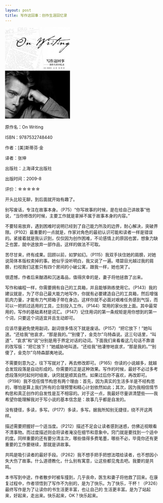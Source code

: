 ```yaml
---
layout: post
title: 写作这回事：创作生涯回忆录
---
```

<img src="/images/2012/12/9787532748440-214x300.jpg" alt="9787532748440" width="214" height="300" class="cover" />

原作名：On Writing

ISBN：9787532748440

作者：[美]斯蒂芬·金 

译者：张坤

出版社：上海译文出版社

出版时间：2009-8

评价：☆☆☆☆☆

开头比较无聊，到后面就开始有趣了。

别写废话，专注在故事本身。（P75）“你写故事的时候，是在给自己讲故事”他说，“当你修改的时候，主要工作就是拿掉不属于故事本身的内容。”

不要轻易放弃，遇到困难时说明已经到了自己能力所及的边界，耐心解决，突破界限。（P102）最重要的一点就是，作家对角色的最初认识可能和读者一样是错误的。紧接着就是我认识到，仅仅因为创作困难，不论感情上的原因也罢，想象力缺乏也罢，就中途放弃一部作品，这样的做法不可取。

苦尽甘来，终有成果。回顾以前，如梦如幻。（P115）我双手扶住她的肩膀，对她说简体本版权卖掉的事。她似乎没听明白，我又说了一遍。塔碧目光越过我的肩膀，扫视我们这套只有四个房间的小破公寓，跟我一样，她也哭了。

很遗憾，作者后来酗酒和沉迷毒品，值得庆幸的是，妻子将他拯救了出来。

写作和编程一样，你需要拥有自己的工具箱，并且能够熟练使用它。（P143）我的建议就是，为了尽自己最大能力地写作，你就有必要建造自己的工具箱，然后增强肌肉力量，才能有力气把箱子带在身边。这样你就不必面对艰难任务感到气馁，而可以一把抓过适用的工具，立刻投入工作。（P144）常用的家伙放上面。其中最常用的，写作的基础素材是词汇。（P147）记住用词的第一条规矩是用你想到的第一个词，只要这个词适宜并且生动即可。

应该尽量避免使用副词，副词很多情况下就是废话。（P157）“把它放下！”她叫道。“还给我”他哀求，“那是我的。”“别傻了，金克尔”乌特森说。这三句话里，“叫道”、“哀求”和“说”分别是用于界定对话的动词。下面我们来看看这几句话不靠谱的改写版：“把它放下！”她威胁地叫道。“还给我”他凄惨地哀求，“那是我的。”“别傻了，金克尔”乌特森鄙夷地说。

不需要刻意为之，往下写就对了，再去修改即可。（P165）你读的小说越多，就越会发现段落是自动形成的。你需要的正是这种效果。写作的时候，最好不必过多考虑段落何时起何时结束，诀窍就是顺其自然。如果过后你不喜欢，再改即可。（P198）我不信任情节构思有两个理由：首先，因为真实的生活多半是不经构思的，哪怕是算上我们所有的合理预警和精心计划依然如此；其次，因为我相信情节构思和真正创作的自发性是互不相容的。对于这一点，我最好尽量讲清楚些——我希望你能理解我对于写小说的基本信念是：故事几乎都是自发的。

没有捷径，多读，多写。（P177）多读，多写。据我所知别无捷径，绕不开这两样。

描述需要把握好一个适当度。（P212）描述不足会让读者感到迷惑，仿佛近视眼看不清事物。而过度描述则会将读者淹没在细节和意象中。窍门就是要找到一个适中的度。同样重要的还有要分清主次，哪些值得多费笔墨，哪些不必，毕竟你还有更重要的工作要继续，那就是讲故事。

共鸣是吸引读者的最好手段。（P262）我不想手把手把想法喂给读者，也不想因小失大伤了故事。什么道德教化，什么别有寓意，让这些都见鬼去吧。我要的是共鸣。

本书写到中途，作者散步时被车撞到，几乎丧命，医生和妻子将他救了回来。在康复过程中，作者领悟到了写作不为别的，是为了快乐。为了快乐，干杯！（P326）最终写作是为了让读你的书生活更丰富，也让自己的 生活更丰富。是为了站起来，好起来，走出来。快乐起来，OK？快乐起来。
